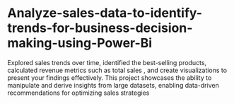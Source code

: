 # Analyze-sales-data-to-identify-trends-for-business-decision-making-using-Power-Bi

Explored sales trends over time, identified the best-selling products, calculated revenue metrics such as total sales , and create visualizations to present your findings effectively. This project showcases the ability to manipulate and derive insights from large datasets, enabling data-driven recommendations for optimizing sales strategies
